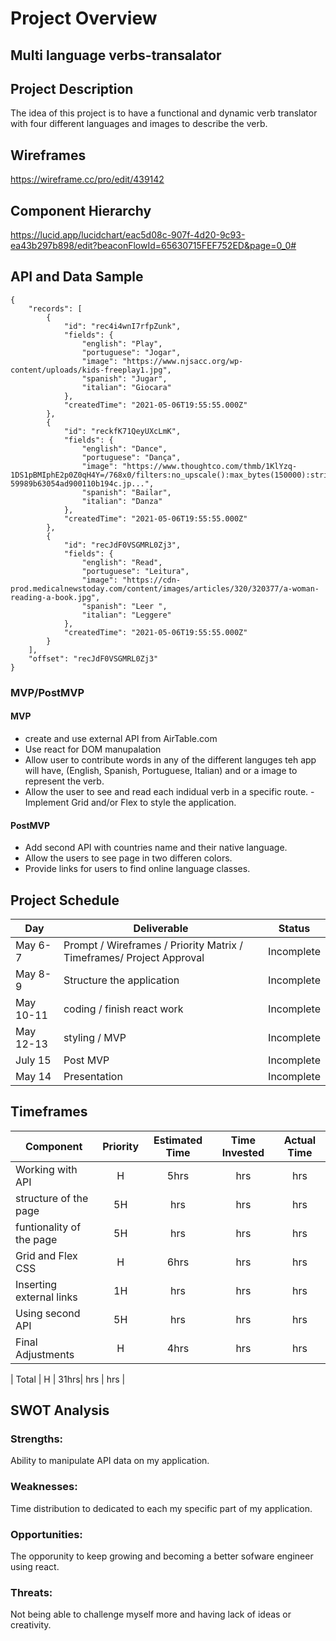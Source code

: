 # Project Overview

##  Multi language verbs-transalator


## Project Description

The idea of this project is to have a functional and dynamic verb translator with four different languages and images to describe the verb.



## Wireframes   

https://wireframe.cc/pro/edit/439142

## Component Hierarchy  
https://lucid.app/lucidchart/eac5d08c-907f-4d20-9c93-ea43b297b898/edit?beaconFlowId=65630715FEF752ED&page=0_0#

## API and Data Sample


```
{
    "records": [
        {
            "id": "rec4i4wnI7rfpZunk",
            "fields": {
                "english": "Play",
                "portuguese": "Jogar",
                "image": "https://www.njsacc.org/wp-content/uploads/kids-freeplay1.jpg",
                "spanish": "Jugar",
                "italian": "Giocara"
            },
            "createdTime": "2021-05-06T19:55:55.000Z"
        },
        {
            "id": "reckfK71QeyUXcLmK",
            "fields": {
                "english": "Dance",
                "portuguese": "Dança",
                "image": "https://www.thoughtco.com/thmb/1KlYzq-1DS1pBMIphE2p0Z0qH4Y=/768x0/filters:no_upscale():max_bytes(150000):strip_icc()/tango-59989b63054ad900110b194c.jp...",
                "spanish": "Bailar",
                "italian": "Danza"
            },
            "createdTime": "2021-05-06T19:55:55.000Z"
        },
        {
            "id": "recJdF0VSGMRL0Zj3",
            "fields": {
                "english": "Read",
                "portuguese": "Leitura",
                "image": "https://cdn-prod.medicalnewstoday.com/content/images/articles/320/320377/a-woman-reading-a-book.jpg",
                "spanish": "Leer ",
                "italian": "Leggere"
            },
            "createdTime": "2021-05-06T19:55:55.000Z"
        }
    ],
    "offset": "recJdF0VSGMRL0Zj3"
}
```

### MVP/PostMVP
  
#### MVP 


- create and use external API from AirTable.com
- Use react for DOM manupalation
- Allow user to contribute words in any of the different languges teh app will have, (English, Spanish, Portuguese, Italian) and or a image to represent the verb.
- Allow the user to see and read each indidual verb in a specific route.
-Implement Grid and/or Flex to style the application.

#### PostMVP  


- Add second API with countries name and their native language.
- Allow the users to see page in two differen colors.
- Provide links for users to find online language classes. 

## Project Schedule


|  Day | Deliverable | Status
|---|---| ---|
|May 6-7| Prompt / Wireframes / Priority Matrix / Timeframes/ Project Approval| Incomplete
|May 8-9| Structure the application | Incomplete
|May 10-11| coding / finish react work | Incomplete
|May 12-13| styling / MVP  | Incomplete
|July 15|Post MVP  | Incomplete
|May 14|Presentation | Incomplete


## Timeframes

| Component | Priority | Estimated Time | Time Invested | Actual Time |
| --- | :---: |  :---: | :---: | :---: |
| Working with API | H | 5hrs| hrs | hrs |
| structure of the page | 5H | hrs| hrs | hrs |
| funtionality of the page | 5H | hrs| hrs | hrs |
| Grid and Flex CSS | H | 6hrs| hrs | hrs |
| Inserting external links| 1H | hrs| hrs | hrs |
| Using second API| 5H | hrs| hrs | hrs |
| Final Adjustments| H | 4hrs| hrs | hrs |



| Total | H | 31hrs| hrs | hrs |

## SWOT Analysis

### Strengths: 
Ability to manipulate API data on my application.

### Weaknesses:
Time distribution to dedicated to each my specific part of my application.

### Opportunities:
The opporunity to keep growing and becoming a better sofware engineer using react.
### Threats:
Not being able to challenge myself more and having lack of ideas or creativity.
